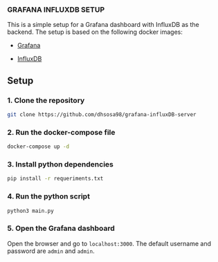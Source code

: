 ### GRAFANA INFLUXDB SETUP

This is a simple setup for a Grafana dashboard with InfluxDB as the backend. The setup is based on the following docker images:

* [Grafana](https://hub.docker.com/r/grafana/grafana/)

* [InfluxDB](https://hub.docker.com/_/influxdb/)

## Setup

### 1. Clone the repository

```bash
git clone https://github.com/dhsosa98/grafana-influxDB-server
```

### 2. Run the docker-compose file

```bash
docker-compose up -d
```

### 3. Install python dependencies

```bash
pip install -r requeriments.txt
```

### 4. Run the python script

```bash
python3 main.py
```

### 5. Open the Grafana dashboard

Open the browser and go to `localhost:3000`. The default username and password are `admin` and `admin`.
